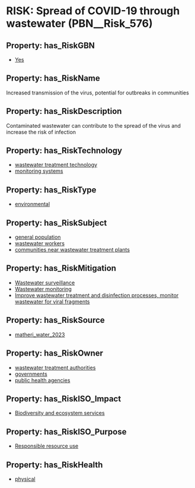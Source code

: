 # RISK: __Spread of COVID-19 through wastewater__ (PBN__Risk_576)

## Property: has_RiskGBN

* [Yes](PBN__RiskGBN_1)

## Property: has_RiskName

Increased transmission of the virus, potential for outbreaks in communities

## Property: has_RiskDescription

Contaminated wastewater can contribute to the spread of the virus and increase the risk of infection

## Property: has_RiskTechnology

* [wastewater treatment technology](PBN__Technology_1066)
* [monitoring systems](PBN__Technology_201)

## Property: has_RiskType

* [environmental](PBN__RiskType_0)

## Property: has_RiskSubject

* [general population](PBN__Stakeholder_9)
* [wastewater workers](PBN__Stakeholder_1086)
* [communities near wastewater treatment plants](PBN__Stakeholder_1139)

## Property: has_RiskMitigation

* [Wastewater surveillance](PBN__RiskMitigation_149)
* [Wastewater monitoring](PBN__RiskMitigation_492)
* [Improve wastewater treatment and disinfection processes, monitor wastewater for viral fragments](PBN__RiskMitigation_2273)

## Property: has_RiskSource

* [matheri_water_2023](PBN__Article_162)

## Property: has_RiskOwner

* [wastewater treatment authorities](PBN__Stakeholder_1140)
* [governments](PBN__Stakeholder_47)
* [public health agencies](PBN__Stakeholder_222)

## Property: has_RiskISO_Impact

* [Biodiversity and ecosystem services](PBN__RiskISO_Purpose_4)

## Property: has_RiskISO_Purpose

* [Responsible resource use](PBN__RiskISO_Impact_4)

## Property: has_RiskHealth

* [physical](PBN__RiskHealth_0)

